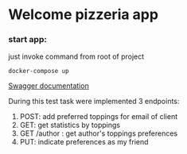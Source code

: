 # Welcome pizzeria app

### start app:
just invoke command from root of project

`docker-compose up`

[Swagger documentation](http://localhost:8080/swagger-ui.html)

During this test task were implemented 3 endpoints:
1. POST: add preferred toppings for email of client
2. GET: get statistics by toppings
3. GET /author : get author's toppings preferences
4. PUT: indicate preferences as my friend


